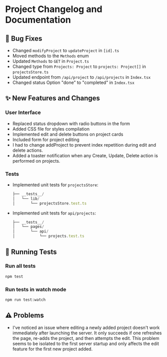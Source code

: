 # Project Changelog and Documentation

## 🐛 Bug Fixes

- Changed `modifyProject` to `updateProject` in `[id].ts`
- Moved methods to the `Methods` enum
- Updated `Methods` to `GET` in `Project.ts`
- Changed type from `Projects: Project` to `projects: Project[]` in `projectsStore.ts`
- Updated endpoint from `/api/project` to `/api/projects` in `Index.tsx`
- Changed status Option "done" to "completed" in `Index.tsx`

## ✨ New Features and Changes

### User Interface
- Replaced status dropdown with radio buttons in the form
- Added CSS file for styles compilation
- Implemented edit and delete buttons on project cards
- Included form for project editing
- I had to change addProject to prevent index repetition during edit and delete actions.
- Added a toaster notification when any Create, Update, Delete action is performed on projects.

### Tests
- Implemented unit tests for `projectsStore`:
  ```typescript
  ├── __tests__/
  │   └── lib/
  │       └── projectsStore.test.ts
  ```
- Implemented unit tests for `api/projects`:
  ```typescript
  ├── __tests__/
  │   └── pages/
  │       └── api/
  │           └── projects.test.ts
  ```

## 🧪 Running Tests

### Run all tests
```bash
npm test
```
### Run tests in watch mode

```bash
npm run test:watch
```

## ⚠️ Problems

- I've noticed an issue where editing a newly added project doesn't work immediately after launching the server. It only succeeds if one refreshes the page, re-adds the project, and then attempts the edit. This problem seems to be isolated to the first server startup and only affects the edit feature for the first new project added.



